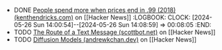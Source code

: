 - DONE [People spend more when prices end in .99 (2018) (kenthendricks.com)](https://news.ycombinator.com/item?id=40474736) on [[Hacker News]]
  :LOGBOOK:
  CLOCK: [2024-05-26 Sun 14:00:54]--[2024-05-26 Sun 14:08:59] =>  00:08:05
  :END:
- TODO [The Route of a Text Message (scottbot.net)](https://news.ycombinator.com/item?id=18921434) on [[Hacker News]]
- TODO [Diffusion Models (andrewkchan.dev)](https://news.ycombinator.com/item?id=40471419) on [[Hacker News]]